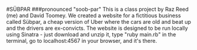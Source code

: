 #SÜBPAR
###pronounced "soob-par"
This is a class project by Raz Reed (me) and David Toomey. We created a website for a fictitious business called Sübpar, a cheap version of Uber where the cars are old and beat up and the drivers are ex-convicts. The website is designed to be run locally using Sinatra - just download and unzip it, type "ruby main.rb" in the terminal, go to localhost:4567 in your browser, and it's there.
